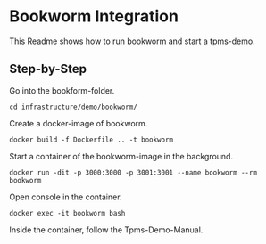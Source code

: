 # Bookworm Integration

This Readme shows how to run bookworm and start a tpms-demo.

## Step-by-Step

Go into the bookform-folder.

    cd infrastructure/demo/bookworm/

Create a docker-image of bookworm.

    docker build -f Dockerfile .. -t bookworm

Start a container of the bookworm-image in the background.

    docker run -dit -p 3000:3000 -p 3001:3001 --name bookworm --rm bookworm

Open console in the container.

    docker exec -it bookworm bash

Inside the container, follow the Tpms-Demo-Manual.
